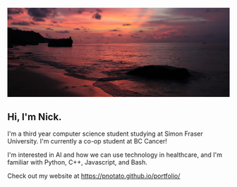 ![Image Example](./sunset.jpg)

## Hi, I'm Nick. 

I'm a third year computer science student studying at  Simon Fraser University. I'm currently a co-op student at BC Cancer!

I'm interested in AI and how we can use technology in healthcare, and I'm familiar with Python, C++, Javascript, and Bash.

Check out my website at https://pnotato.github.io/portfolio/

<!--
**pnotato/pnotato** is a ✨ _special_ ✨ repository because its `README.md` (this file) appears on your GitHub profile.

Here are some ideas to get you started:

- 🔭 I’m currently working on ...
- 🌱 I’m currently learning ...
- 👯 I’m looking to collaborate on ...
- 🤔 I’m looking for help with ...
- 💬 Ask me about ...
- 📫 How to reach me: ...
- 😄 Pronouns: ...
- ⚡ Fun fact: ...
-->
